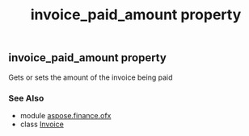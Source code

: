 ﻿---
title: invoice_paid_amount property
second_title: Aspose.Finance for Python via .NET API References
description: 
type: docs
weight: 80
url: /python-net/aspose.finance.ofx/invoice/invoice_paid_amount/
is_root: false
---

## invoice_paid_amount property


Gets or sets the amount of the invoice being paid

### See Also
* module [aspose.finance.ofx](../../)
* class [Invoice](/finance/python-net/aspose.finance.ofx/invoice)
